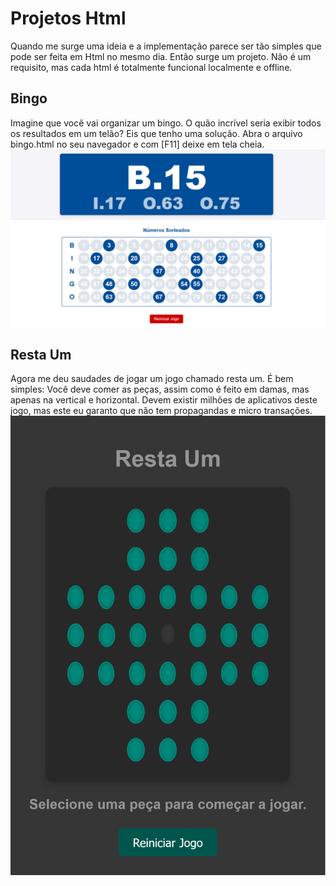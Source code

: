 # Projetos Html #
Quando me surge uma ideia e a implementação parece ser tão simples que pode ser feita em Html no mesmo dia. Então surge um projeto.
Não é um requisito, mas cada html é totalmente funcional localmente e offline.

## Bingo ##
Imagine que você vai organizar um bingo. O quão incrível seria exibir todos os resultados em um telão? Eis que tenho uma solução.
Abra o arquivo bingo.html no seu navegador e com [F11] deixe em tela cheia.
![Bingo](bingo/bingo.png)

## Resta Um ##
Agora me deu saudades de jogar um jogo chamado resta um. É bem simples: Você deve comer as peças, assim como é feito em damas, mas apenas na vertical e horizontal. Devem existir milhões de aplicativos deste jogo, mas este eu garanto que não tem propagandas e micro transações.
![Resta Um](restaUm/restaUm.png)